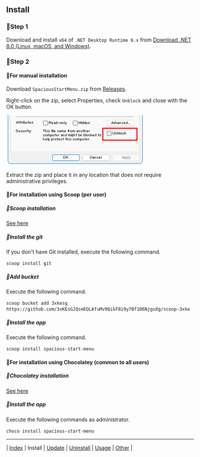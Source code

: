 ## Install

### 🔷Step 1

Download and install `x64` of `.NET Desktop Runtime 6.x` from [Download .NET 8.0 (Linux, macOS, and Windows)](https://dotnet.microsoft.com/download/dotnet/8.0).

### 🔷Step 2

#### 💠For manual installation

Download `SpaciousStartMenu.zip` from [Releases](https://github.com/3xKEsGJQsmEQLAfuMv9QikF8i9y7Bf1D6NjguXg/spacious-start-menu/releases).

Right-click on the zip, select Properties, check `Unblock` and close with the OK button.

![Properties](img/install01.png)
  
Extract the zip and place it in any location that does not require administrative privileges.


#### 💠For installation using Scoop (per user)

##### 🔹Scoop installation

[See here](https://scoop.sh/)

##### 🔹Install the git

If you don't have Git installed, execute the following command.

```
scoop install git
```

##### 🔹Add bucket

Execute the following command.

```
scoop bucket add 3xkesg https://github.com/3xKEsGJQsmEQLAfuMv9QikF8i9y7Bf1D6NjguXg/scoop-3xke
```

##### 🔹Install the app

Execute the following command.

```
scoop install spacious-start-menu
```

#### 💠For installation using Chocolatey (common to all users)

##### 🔹Chocolatey installation

[See here](https://chocolatey.org/install)

##### 🔹Install the app

Execute the following commands as administrator.

```
choco install spacious-start-menu
```

---

| [Index](index.md) | Install | [Update](update.md) | [Uninstall](uninstall.md) | [Usage](usage.md) | [Other](other.md) |


